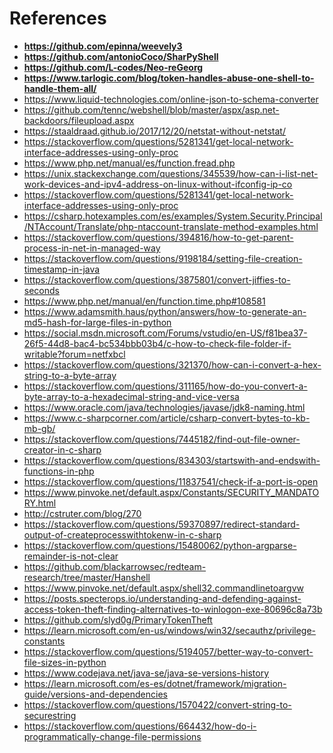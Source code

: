 # References

- **https://github.com/epinna/weevely3**
- **https://github.com/antonioCoco/SharPyShell**
- **https://github.com/L-codes/Neo-reGeorg**
- **https://www.tarlogic.com/blog/token-handles-abuse-one-shell-to-handle-them-all/**
- https://www.liquid-technologies.com/online-json-to-schema-converter
- https://github.com/tennc/webshell/blob/master/aspx/asp.net-backdoors/fileupload.aspx
- https://staaldraad.github.io/2017/12/20/netstat-without-netstat/
- https://stackoverflow.com/questions/5281341/get-local-network-interface-addresses-using-only-proc
- https://www.php.net/manual/es/function.fread.php
- https://unix.stackexchange.com/questions/345539/how-can-i-list-net-work-devices-and-ipv4-address-on-linux-without-ifconfig-ip-co
- https://stackoverflow.com/questions/5281341/get-local-network-interface-addresses-using-only-proc
- https://csharp.hotexamples.com/es/examples/System.Security.Principal/NTAccount/Translate/php-ntaccount-translate-method-examples.html
- https://stackoverflow.com/questions/394816/how-to-get-parent-process-in-net-in-managed-way
- https://stackoverflow.com/questions/9198184/setting-file-creation-timestamp-in-java
- https://stackoverflow.com/questions/3875801/convert-jiffies-to-seconds
- https://www.php.net/manual/en/function.time.php#108581
- https://www.adamsmith.haus/python/answers/how-to-generate-an-md5-hash-for-large-files-in-python
- https://social.msdn.microsoft.com/Forums/vstudio/en-US/f81bea37-26f5-44d8-bac4-bc534bbb03b4/c-how-to-check-file-folder-if-writable?forum=netfxbcl
- https://stackoverflow.com/questions/321370/how-can-i-convert-a-hex-string-to-a-byte-array
- https://stackoverflow.com/questions/311165/how-do-you-convert-a-byte-array-to-a-hexadecimal-string-and-vice-versa
- https://www.oracle.com/java/technologies/javase/jdk8-naming.html
- https://www.c-sharpcorner.com/article/csharp-convert-bytes-to-kb-mb-gb/
- https://stackoverflow.com/questions/7445182/find-out-file-owner-creator-in-c-sharp
- https://stackoverflow.com/questions/834303/startswith-and-endswith-functions-in-php
- https://stackoverflow.com/questions/11837541/check-if-a-port-is-open
- https://www.pinvoke.net/default.aspx/Constants/SECURITY_MANDATORY.html
- http://cstruter.com/blog/270
- https://stackoverflow.com/questions/59370897/redirect-standard-output-of-createprocesswithtokenw-in-c-sharp
- https://stackoverflow.com/questions/15480062/python-argparse-remainder-is-not-clear
- https://github.com/blackarrowsec/redteam-research/tree/master/Hanshell
- https://www.pinvoke.net/default.aspx/shell32.commandlinetoargvw
- https://posts.specterops.io/understanding-and-defending-against-access-token-theft-finding-alternatives-to-winlogon-exe-80696c8a73b
- https://github.com/slyd0g/PrimaryTokenTheft
- https://learn.microsoft.com/en-us/windows/win32/secauthz/privilege-constants
- https://stackoverflow.com/questions/5194057/better-way-to-convert-file-sizes-in-python
- https://www.codejava.net/java-se/java-se-versions-history
- https://learn.microsoft.com/es-es/dotnet/framework/migration-guide/versions-and-dependencies
- https://stackoverflow.com/questions/1570422/convert-string-to-securestring
- https://stackoverflow.com/questions/664432/how-do-i-programmatically-change-file-permissions